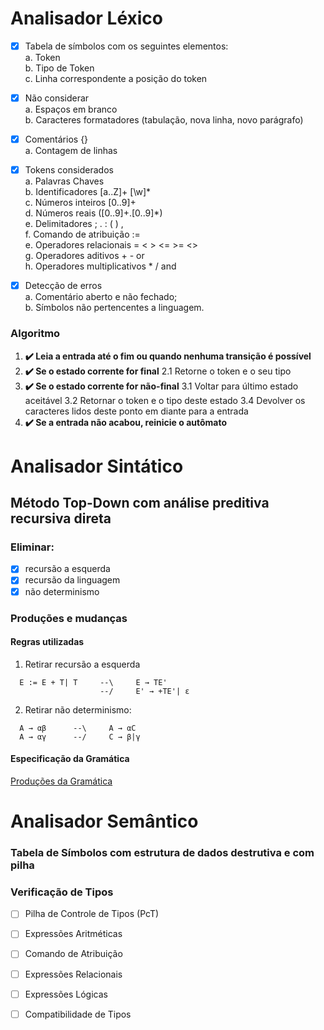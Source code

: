 # Analisador Léxico

- [x] Tabela de símbolos com os seguintes elementos: <br>
a. Token <br>
b. Tipo de Token <br>
c. Linha correspondente a posição do token <br>

- [x] Não considerar <br>
a. Espaços em branco <br>
b. Caracteres formatadores (tabulação, nova linha, novo parágrafo) <br>

- [x] Comentários {} <br>
a. Contagem de linhas <br>

- [x] Tokens considerados <br>
a. Palavras Chaves <br>
b. Identificadores [a..Z]+ [\w]* <br>
c. Números inteiros [0..9]+ <br>
d. Números reais ([0..9]+.[0..9]*) <br>
e. Delimitadores ; . : ( ) , <br>
f. Comando de atribuição := <br>
e. Operadores relacionais = < > <= >= <> <br>
g. Operadores aditivos + - or <br>
h. Operadores multiplicativos * / and <br>

- [x] Detecção de erros <br>
a. Comentário aberto e não fechado; <br>
b. Símbolos não pertencentes a linguagem. <br>

### Algoritmo
1. **:heavy_check_mark: Leia a entrada até o fim ou quando nenhuma transição é possível**
2. **:heavy_check_mark: Se o estado corrente for final**
    2.1 Retorne o token e o seu tipo
3. **:heavy_check_mark: Se o estado corrente for não-final**
    3.1 Voltar para último estado aceitável
    3.2 Retornar o token e o tipo deste estado
    3.4 Devolver os caracteres lidos deste ponto em diante para a entrada
4. **:heavy_check_mark: Se a entrada não acabou, reinicie o autômato**

# Analisador Sintático
## Método Top-Down com análise preditiva recursiva direta

### Eliminar:
- [x] recursão a esquerda
- [x] recursão da linguagem
- [x] não determinismo

### Produções e mudanças

#### Regras utilizadas
1. Retirar recursão a esquerda
```text
  E := E + T| T     --\     E → TE'
                    --/     E' → +TE'| ε
```
2. Retirar não determinismo: 
```text
  A → αβ      --\     A → αC
  A → αγ      --/     C → β|γ
```

#### Especificação da Gramática

[Produções da Gramática](/Syntactic/README.md)

# Analisador Semântico

### Tabela de Símbolos com estrutura de dados destrutiva e com pilha


### Verificação de Tipos
- [ ] Pilha de Controle de Tipos (PcT)
- [ ] Expressões Aritméticas
- [ ] Comando de Atribuição
- [ ] Expressões Relacionais
- [ ] Expressões Lógicas

- [ ] Compatibilidade de Tipos

